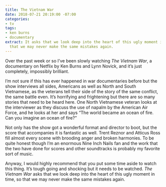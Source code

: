 ```yaml
---
title: The Vietnam War
date: 2018-07-21 20:19:00 -07:00
categories:
- tv
tags:
- ken burns
- documentary
extract: It asks that we look deep into the heart of this ugly moment in time, so
  that we may never make the same mistakes again.
---
```


Over the past week or so I’ve been slowly watching _The Vietnam War_, a documentary on Netflix by Ken Burns and Lynn Novick, and it’s just completely, impossibly brilliant.

I’m not sure if this has ever happened in war documentaries before but the show interviews all sides, Americans as well as North and South Vietnamese, as the veterans tell their side of the story of the same conflict, the same battle even. It’s horrifying and frightening but there are so many stories that need to be heard here. One North Vietnamese veteran looks at the interviewer as they discuss the use of napalm by the American Air Force, and he looks at her and says “The world became an ocean of fire. Can you imagine an ocean of fire?”

Not only has the show got a wonderful format and director to boot, but the score that accompanies it is fantastic as well. Trent Reznor and Atticus Ross fill almost every scene with brooding anger and broken harmonies. To be quite honest though I’m an enormous Nine Inch Nails fan and the work that the two have done for scores and other soundtracks is probably my favorite sort of music.

Anyway, I would highly recommend that you put some time aside to watch this thing. It’s tough going and shocking but it needs to be watched. *The Vietnam War* asks that we look deep into the heart of this ugly moment in time, so that we may never make the same mistakes again.